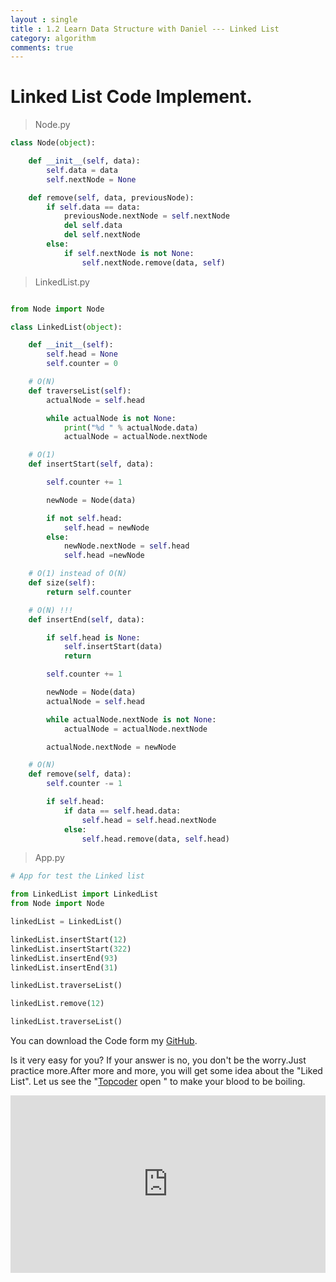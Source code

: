 ```yaml
---
layout : single
title : 1.2 Learn Data Structure with Daniel --- Linked List
category: algorithm
comments: true
---
```


# Linked List Code Implement.

> Node.py

``` python
class Node(object):

    def __init__(self, data):
        self.data = data
        self.nextNode = None

    def remove(self, data, previousNode):
        if self.data == data:
            previousNode.nextNode = self.nextNode
            del self.data
            del self.nextNode
        else:
            if self.nextNode is not None:
                self.nextNode.remove(data, self)
```

> LinkedList.py

``` python

from Node import Node

class LinkedList(object):

    def __init__(self):
        self.head = None
        self.counter = 0

    # O(N)
    def traverseList(self):
        actualNode = self.head

        while actualNode is not None:
            print("%d " % actualNode.data)
            actualNode = actualNode.nextNode

    # O(1)
    def insertStart(self, data):

        self.counter += 1

        newNode = Node(data)

        if not self.head:
            self.head = newNode
        else:
            newNode.nextNode = self.head
            self.head =newNode

    # O(1) instead of O(N)
    def size(self):
        return self.counter

    # O(N) !!!
    def insertEnd(self, data):

        if self.head is None:
            self.insertStart(data)
            return

        self.counter += 1

        newNode = Node(data)
        actualNode = self.head

        while actualNode.nextNode is not None:
            actualNode = actualNode.nextNode

        actualNode.nextNode = newNode

    # O(N)
    def remove(self, data):
        self.counter -= 1

        if self.head:
            if data == self.head.data:
                self.head = self.head.nextNode
            else:
                self.head.remove(data, self.head)

```

> App.py

``` python
# App for test the Linked list

from LinkedList import LinkedList
from Node import Node

linkedList = LinkedList()

linkedList.insertStart(12)
linkedList.insertStart(322)
linkedList.insertEnd(93)
linkedList.insertEnd(31)

linkedList.traverseList()

linkedList.remove(12)

linkedList.traverseList()

```





You can download the Code form my [GitHub](https://github.com/PythonJourney/DanielAlgorithm).

Is it very easy for you? If your answer is no, you don't be the worry.Just practice more.After more and more, you will get some idea about the "Liked List". Let us see the "[Topcoder](https://www.topcoder.com/) open " to make your blood to be boiling.



<div style="max-width:640px; margin:0 auto 10px;" >
<div
style="position: relative;
width:100%;
padding-bottom:56.25%;
height:0;">



<iframe style="position: absolute;top: 0;left: 0;width: 100%;height: 100%;" src="https://www.youtube.com/embed/tKbej7R8oU4" frameborder="0" allowfullscreen></iframe>
</div>
</div>
